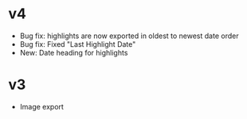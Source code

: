 # v4
- Bug fix: highlights are now exported in oldest to newest date order
- Bug fix: Fixed "Last Highlight Date"
- New: Date heading for highlights

# v3
- Image  export